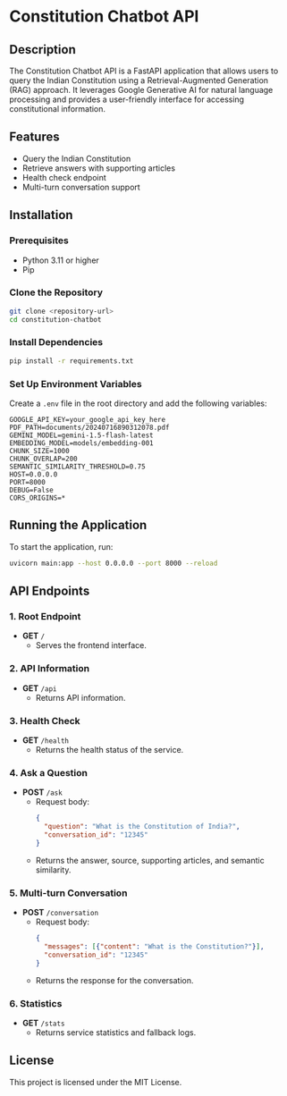# Constitution Chatbot API

## Description
The Constitution Chatbot API is a FastAPI application that allows users to query the Indian Constitution using a Retrieval-Augmented Generation (RAG) approach. It leverages Google Generative AI for natural language processing and provides a user-friendly interface for accessing constitutional information.

## Features
- Query the Indian Constitution
- Retrieve answers with supporting articles
- Health check endpoint
- Multi-turn conversation support

## Installation

### Prerequisites
- Python 3.11 or higher
- Pip

### Clone the Repository
```bash
git clone <repository-url>
cd constitution-chatbot
```

### Install Dependencies
```bash
pip install -r requirements.txt
```

### Set Up Environment Variables
Create a `.env` file in the root directory and add the following variables:
```
GOOGLE_API_KEY=your_google_api_key_here
PDF_PATH=documents/20240716890312078.pdf
GEMINI_MODEL=gemini-1.5-flash-latest
EMBEDDING_MODEL=models/embedding-001
CHUNK_SIZE=1000
CHUNK_OVERLAP=200
SEMANTIC_SIMILARITY_THRESHOLD=0.75
HOST=0.0.0.0
PORT=8000
DEBUG=False
CORS_ORIGINS=*
```

## Running the Application
To start the application, run:
```bash
uvicorn main:app --host 0.0.0.0 --port 8000 --reload
```

## API Endpoints

### 1. Root Endpoint
- **GET** `/`
  - Serves the frontend interface.

### 2. API Information
- **GET** `/api`
  - Returns API information.

### 3. Health Check
- **GET** `/health`
  - Returns the health status of the service.

### 4. Ask a Question
- **POST** `/ask`
  - Request body:
    ```json
    {
      "question": "What is the Constitution of India?",
      "conversation_id": "12345"
    }
    ```
  - Returns the answer, source, supporting articles, and semantic similarity.

### 5. Multi-turn Conversation
- **POST** `/conversation`
  - Request body:
    ```json
    {
      "messages": [{"content": "What is the Constitution?"}],
      "conversation_id": "12345"
    }
    ```
  - Returns the response for the conversation.

### 6. Statistics
- **GET** `/stats`
  - Returns service statistics and fallback logs.

## License
This project is licensed under the MIT License.
